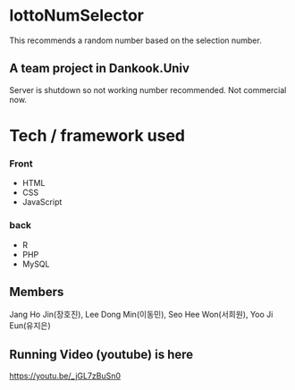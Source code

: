 # lottoNumSelector
This recommends a random number based on the selection number.

## A team project in Dankook.Univ
Server is shutdown so not working number recommended.
Not commercial now.

# Tech / framework used
### Front 
- HTML 
- CSS 
- JavaScript
### back 
- R 
- PHP 
- MySQL

## Members
Jang Ho Jin(장호진), Lee Dong Min(이동민), Seo Hee Won(서희원), Yoo Ji Eun(유지은)

## Running Video (youtube) is here 
https://youtu.be/_jGL7zBuSn0
